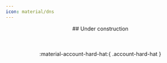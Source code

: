 ```yaml
---
icon: material/dns
---
```

<center>
## Under construction
<br/><br/><br/><br/>
:material-account-hard-hat:{ .account-hard-hat }
</center>